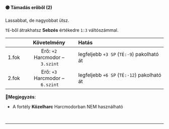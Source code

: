 #### 🟣 Támadás erőből (2)

Lassabbat, de nagyobbat ütsz.

`TÉ`-ből átrakhatsz **Sebzés** értékedre `1:3` váltószámmal.

|       |                     Követelmény                     | Hatás                                      |
| :---- | :-------------------------------------------------: | :----------------------------------------- |
| 1.fok | Erő:&nbsp;`+2`<br />Harcmodor&nbsp;–&nbsp;`3.szint` | legfeljebb `+3 SP` (`TÉ:-9`) pakolható át  |
| 2.fok | Erő:&nbsp;`+3`<br />Harcmodor&nbsp;–&nbsp;`6.szint` | legfeljebb `+6 SP` (`TÉ:-12`) pakolható át |

🔆**Megjegyzés**: 
- A fortély **Közelharc** Harcmodorban NEM használható

<br />


---
